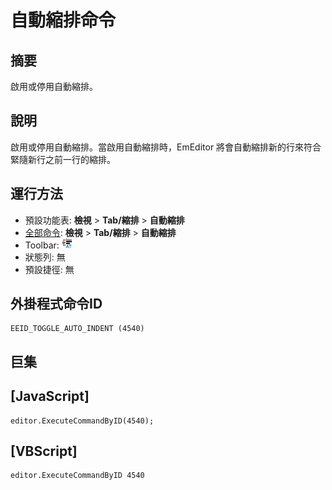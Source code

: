 # 自動縮排命令

## 摘要

啟用或停用自動縮排。

## 說明

啟用或停用自動縮排。當啟用自動縮排時，EmEditor 將會自動縮排新的行來符合緊隨新行之前一行的縮排。

## 運行方法

- 預設功能表: **檢視** \> **Tab/縮排** \> **自動縮排**
- [全部命令](../tools/all_commands): **檢視** \> **Tab/縮排** \> **自動縮排**
- Toolbar:
![](../../images/auto_indent24x16.png)
- 狀態列: 無
- 預設捷徑: 無

## 外掛程式命令ID

```
EEID_TOGGLE_AUTO_INDENT (4540)
```

## 巨集

## \[JavaScript\]

```
editor.ExecuteCommandByID(4540);
```

## \[VBScript\]

```
editor.ExecuteCommandByID 4540
```
